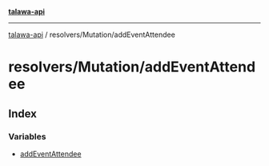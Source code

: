 [**talawa-api**](../../../README.md)

***

[talawa-api](../../../modules.md) / resolvers/Mutation/addEventAttendee

# resolvers/Mutation/addEventAttendee

## Index

### Variables

- [addEventAttendee](variables/addEventAttendee.md)
